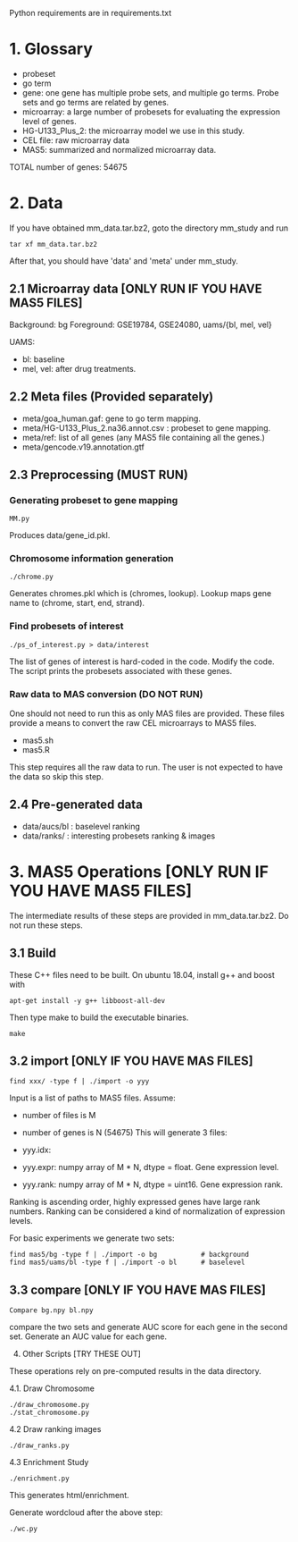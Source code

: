 
Python requirements are in requirements.txt

# 1. Glossary

- probeset
- go term
- gene: one gene has multiple probe sets, and multiple go terms.  Probe sets and go terms are related by genes.
- microarray: a large number of probesets for evaluating the expression level of genes.
- HG-U133_Plus_2: the microarray model we use in this study.
- CEL file: raw microarray data
- MAS5: summarized and normalized microarray data.

TOTAL number of genes: 54675

# 2. Data

If you have obtained mm_data.tar.bz2, goto the directory mm_study and
run
```
tar xf mm_data.tar.bz2
```
After that, you should have 'data' and 'meta' under mm_study.

## 2.1 Microarray data [ONLY RUN IF YOU HAVE MAS5 FILES]

Background: bg
Foreground: GSE19784, GSE24080, uams/{bl, mel, vel}

UAMS:

- bl: baseline
- mel, vel: after drug treatments.

## 2.2 Meta files (Provided separately)

- meta/goa_human.gaf: gene to go term mapping.
- meta/HG-U133_Plus_2.na36.annot.csv : probeset to gene mapping.
- meta/ref: list of all genes (any MAS5 file containing all the genes.)
- meta/gencode.v19.annotation.gtf

## 2.3 Preprocessing (MUST RUN)

### Generating probeset to gene mapping
```
MM.py
```
Produces data/gene_id.pkl.

### Chromosome information generation
```
./chrome.py
```
Generates chromes.pkl which is (chromes, lookup).  Lookup maps gene name
to (chrome, start, end, strand).

### Find probesets of interest
```
./ps_of_interest.py > data/interest
```
The list of genes of interest is hard-coded in the code. Modify the
code.  The script prints the probesets associated with these genes.

### Raw data to MAS conversion (DO NOT RUN)

One should not need to run this as only MAS files are provided.
These files provide a means to convert the raw CEL microarrays to MAS5
files.

- mas5.sh
- mas5.R

This step requires all the raw data to run.  The user is not expected to
have the data so skip this step.


## 2.4 Pre-generated data

- data/aucs/bl	: baselevel ranking
- data/ranks/   : interesting probesets ranking & images


# 3. MAS5 Operations [ONLY RUN IF YOU HAVE MAS5 FILES]

The intermediate results of these steps are provided in mm_data.tar.bz2.
Do not run these steps.


## 3.1 Build

These C++ files need to be built.  On ubuntu 18.04, install g++ and boost with
```
apt-get install -y g++ libboost-all-dev
```

Then type make to build the executable binaries.
```
make
```

## 3.2 import [ONLY IF YOU HAVE MAS FILES]

```
find xxx/ -type f | ./import -o yyy
```

Input is a list of paths to MAS5 files.  Assume:
- number of files is M
- number of genes is N (54675)
This will generate 3 files:

- yyy.idx: 
- yyy.expr: numpy array of M * N, dtype = float.  Gene expression level.
- yyy.rank: numpy array of M * N, dtype = uint16.  Gene expression rank.


Ranking is ascending order, highly expressed genes have large rank numbers.  Ranking can be considered a kind of normalization of expression levels.


For basic experiments we generate two sets:

```
find mas5/bg -type f | ./import -o bg			# background
find mas5/uams/bl -type f | ./import -o bl		# baselevel
```


## 3.3 compare [ONLY IF YOU HAVE MAS FILES]

```
Compare bg.npy bl.npy
```

compare the two sets and generate AUC score for each gene in the second set.  Generate an AUC value for each gene.


4. Other Scripts [TRY THESE OUT]

These operations rely on pre-computed results in the data directory.

4.1. Draw Chromosome

```
./draw_chromosome.py
./stat_chromosome.py
```


4.2 Draw ranking images

```
./draw_ranks.py
```

4.3 Enrichment Study

```
./enrichment.py
```

This generates html/enrichment.

Generate wordcloud after the above step:

```
./wc.py
```














